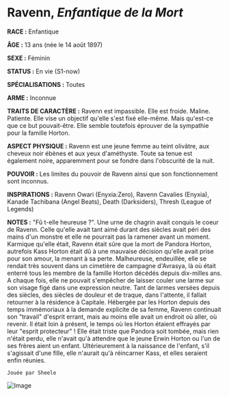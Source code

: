 # Ravenn, *Enfantique de la Mort*

**RACE :** Enfantique

**ÂGE :** 13 ans (née le 14 août 1897)

**SEXE :** Féminin

**STATUS :** En vie (S1-now)

**SPÉCIALISATIONS :** Toutes

**ARME :** Inconnue

**TRAITS DE CARACTÈRE :** Ravenn est impassible. Elle est froide. Maline. Patiente. Elle vise un objectif qu'elle s'est fixé elle-même. Mais qu'est-ce que ce but pouvait-être. Elle semble toutefois éprouver de la sympathie pour la famille Horton. 

**ASPECT PHYSIQUE :** Ravenn est une jeune femme au teint olivâtre, aux cheveux noir ébènes et aux yeux d'améthyste. Toute sa tenue est également noire, apparemment pour se fondre dans l'obscurité de la nuit. 

**POUVOIR :** Les limites du pouvoir de Ravenn ainsi que son fonctionnement sont inconnus. 

**INSPIRATIONS :** Ravenn Owari (Enyxia:Zero), Ravenn Cavalies (Enyxia), Kanade Tachibana (Angel Beats), Death (Darksiders), Thresh (League of Legends)

**NOTES :** "Fû t-elle heureuse ?". Une urne de chagrin avait conquis le coeur de Ravenn. Celle qu'elle avait tant aimé durant des siècles avait péri des mains d'un monstre et elle ne pourrait pas la ramener avant un moment. Karmique qu'elle était, Ravenn était sûre que la mort de Pandora Horton, autrefois Kass Horton était dû à une mauvaise décision qu'elle avait prise pour son amour, la menant à sa perte. Malheureuse, endeuillée, elle se rendait très souvent dans un cimetière de campagne d'Avrasya, là où était enterré tous les membre de la famille Horton décédés depuis dix-milles ans. A chaque fois, elle ne pouvait s'empêcher de laisser couler une larme sur son visage figé dans une expression neutre. Tant de larmes versées depuis des siècles, des siècles de douleur et de traque, dans l'attente, il fallait retourner à la résidence à Capitale. Hébergée par les Horton depuis des temps immémoriaux à la demande explicite de sa femme, Ravenn continuait son "travail" d'esprit errant, mais au moins elle avait un endroit où aller, où revenir. Il était loin à présent, le temps où les Horton étaient effrayés par leur "esprit protecteur" ! Elle était triste que Pandora soit tombée, mais rien n'était perdu, elle n'avait qu'à attendre que le jeune Erwin Horton ou l'un de ses frères aient un enfant. Ultérieurement à la naissance de l'enfant, s'il s'agissait d'une fille, elle n'aurait qu'à réincarner Kass, et elles seraient enfin réunies.

`Jouée par Sheele`

![Image](https://data.enyxia.fr/images/characters/ravenn.png)


